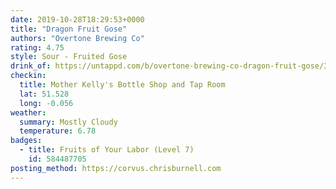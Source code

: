 ```yaml
---
date: 2019-10-28T18:29:53+0000
title: "Dragon Fruit Gose"
authors: "Overtone Brewing Co"
rating: 4.75
style: Sour - Fruited Gose
drink_of: https://untappd.com/b/overtone-brewing-co-dragon-fruit-gose/3437041
checkin:
  title: Mother Kelly's Bottle Shop and Tap Room
  lat: 51.528
  long: -0.056
weather:
  summary: Mostly Cloudy
  temperature: 6.78
badges:
  - title: Fruits of Your Labor (Level 7)
    id: 584487705
posting_method: https://corvus.chrisburnell.com
---
```

